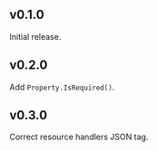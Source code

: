 ## v0.1.0

Initial release.

## v0.2.0

Add `Property.IsRequired()`.

## v0.3.0

Correct resource handlers JSON tag.
